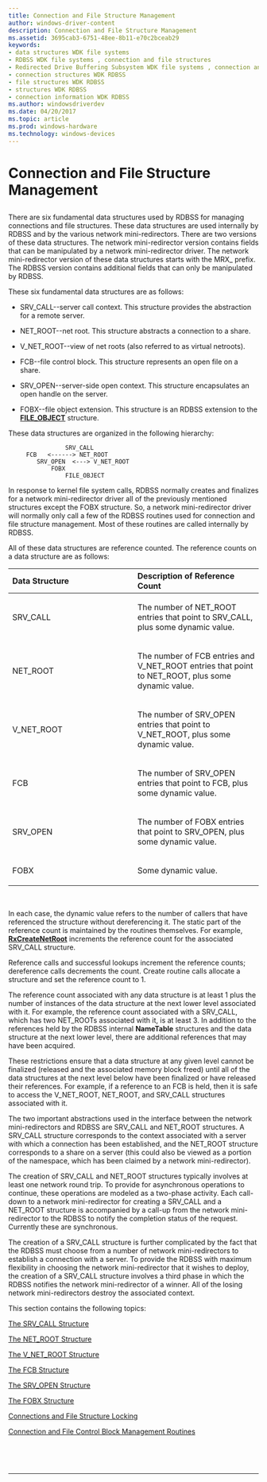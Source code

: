 ```yaml
---
title: Connection and File Structure Management
author: windows-driver-content
description: Connection and File Structure Management
ms.assetid: 3695cab3-6751-48ee-8b11-e70c2bceab29
keywords:
- data structures WDK file systems
- RDBSS WDK file systems , connection and file structures
- Redirected Drive Buffering Subsystem WDK file systems , connection and file structures
- connection structures WDK RDBSS
- file structures WDK RDBSS
- structures WDK RDBSS
- connection information WDK RDBSS
ms.author: windowsdriverdev
ms.date: 04/20/2017
ms.topic: article
ms.prod: windows-hardware
ms.technology: windows-devices
---
```


# Connection and File Structure Management


## <span id="ddk_connection_and_file_structure_management_if"></span><span id="DDK_CONNECTION_AND_FILE_STRUCTURE_MANAGEMENT_IF"></span>


There are six fundamental data structures used by RDBSS for managing connections and file structures. These data structures are used internally by RDBSS and by the various network mini-redirectors. There are two versions of these data structures. The network mini-redirector version contains fields that can be manipulated by a network mini-redirector driver. The network mini-redirector version of these data structures starts with the MRX\_ prefix. The RDBSS version contains additional fields that can only be manipulated by RDBSS.

These six fundamental data structures are as follows:

-   SRV\_CALL--server call context. This structure provides the abstraction for a remote server.

-   NET\_ROOT--net root. This structure abstracts a connection to a share.

-   V\_NET\_ROOT--view of net roots (also referred to as virtual netroots).

-   FCB--file control block. This structure represents an open file on a share.

-   SRV\_OPEN--server-side open context. This structure encapsulates an open handle on the server.

-   FOBX--file object extension. This structure is an RDBSS extension to the [**FILE\_OBJECT**](https://msdn.microsoft.com/library/windows/hardware/ff545834) structure.

These data structures are organized in the following hierarchy:

```
                SRV_CALL 
     FCB   <------> NET_ROOT
        SRV_OPEN  <---> V_NET_ROOT
            FOBX
                FILE_OBJECT
```

In response to kernel file system calls, RDBSS normally creates and finalizes for a network mini-redirector driver all of the previously mentioned structures except the FOBX structure. So, a network mini-redirector driver will normally only call a few of the RDBSS routines used for connection and file structure management. Most of these routines are called internally by RDBSS.

All of these data structures are reference counted. The reference counts on a data structure are as follows:

<table>
<colgroup>
<col width="50%" />
<col width="50%" />
</colgroup>
<thead>
<tr class="header">
<th align="left">Data Structure</th>
<th align="left">Description of Reference Count</th>
</tr>
</thead>
<tbody>
<tr class="odd">
<td align="left"><p>SRV_CALL</p></td>
<td align="left"><p>The number of NET_ROOT entries that point to SRV_CALL, plus some dynamic value.</p></td>
</tr>
<tr class="even">
<td align="left"><p>NET_ROOT</p></td>
<td align="left"><p>The number of FCB entries and V_NET_ROOT entries that point to NET_ROOT, plus some dynamic value.</p></td>
</tr>
<tr class="odd">
<td align="left"><p>V_NET_ROOT</p></td>
<td align="left"><p>The number of SRV_OPEN entries that point to V_NET_ROOT, plus some dynamic value.</p></td>
</tr>
<tr class="even">
<td align="left"><p>FCB</p></td>
<td align="left"><p>The number of SRV_OPEN entries that point to FCB, plus some dynamic value.</p></td>
</tr>
<tr class="odd">
<td align="left"><p>SRV_OPEN</p></td>
<td align="left"><p>The number of FOBX entries that point to SRV_OPEN, plus some dynamic value.</p></td>
</tr>
<tr class="even">
<td align="left"><p>FOBX</p></td>
<td align="left"><p>Some dynamic value.</p></td>
</tr>
</tbody>
</table>

 

In each case, the dynamic value refers to the number of callers that have referenced the structure without dereferencing it. The static part of the reference count is maintained by the routines themselves. For example, [**RxCreateNetRoot**](https://msdn.microsoft.com/library/windows/hardware/ff554366) increments the reference count for the associated SRV\_CALL structure.

Reference calls and successful lookups increment the reference counts; dereference calls decrements the count. Create routine calls allocate a structure and set the reference count to 1.

The reference count associated with any data structure is at least 1 plus the number of instances of the data structure at the next lower level associated with it. For example, the reference count associated with a SRV\_CALL, which has two NET\_ROOTs associated with it, is at least 3. In addition to the references held by the RDBSS internal **NameTable** structures and the data structure at the next lower level, there are additional references that may have been acquired.

These restrictions ensure that a data structure at any given level cannot be finalized (released and the associated memory block freed) until all of the data structures at the next level below have been finalized or have released their references. For example, if a reference to an FCB is held, then it is safe to access the V\_NET\_ROOT, NET\_ROOT, and SRV\_CALL structures associated with it.

The two important abstractions used in the interface between the network mini-redirectors and RDBSS are SRV\_CALL and NET\_ROOT structures. A SRV\_CALL structure corresponds to the context associated with a server with which a connection has been established, and the NET\_ROOT structure corresponds to a share on a server (this could also be viewed as a portion of the namespace, which has been claimed by a network mini-redirector).

The creation of SRV\_CALL and NET\_ROOT structures typically involves at least one network round trip. To provide for asynchronous operations to continue, these operations are modeled as a two-phase activity. Each call-down to a network mini-redirector for creating a SRV\_CALL and a NET\_ROOT structure is accompanied by a call-up from the network mini-redirector to the RDBSS to notify the completion status of the request. Currently these are synchronous.

The creation of a SRV\_CALL structure is further complicated by the fact that the RDBSS must choose from a number of network mini-redirectors to establish a connection with a server. To provide the RDBSS with maximum flexibility in choosing the network mini-redirector that it wishes to deploy, the creation of a SRV\_CALL structure involves a third phase in which the RDBSS notifies the network mini-redirector of a winner. All of the losing network mini-redirectors destroy the associated context.

This section contains the following topics:

[The SRV\_CALL Structure](the-srv-call-structure.md)

[The NET\_ROOT Structure](the-net-root-structure.md)

[The V\_NET\_ROOT Structure](the-v-net-root-structure.md)

[The FCB Structure](the-fcb-structure.md)

[The SRV\_OPEN Structure](the-srv-open-structure.md)

[The FOBX Structure](the-fobx-structure.md)

[Connections and File Structure Locking](connections-and-file-structure-locking.md)

[Connection and File Control Block Management Routines](connection-and-file-control-block-management-routines.md)

 

 


--------------------


